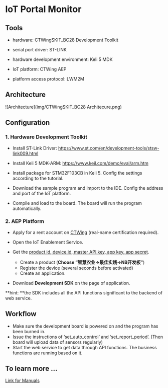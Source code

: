 # IoT Portal Monitor

## Tools

- hardware: CTWingSKIT_BC28 Development Toolkit
- serial port driver: ST-LINK
- hardware development environment: Keli 5 MDK

- IoT platform: CTWing AEP
- platform access protocol: LWM2M



## Architecture

![Architecture](img/CTWingSKIT_BC28 Architecure.png)



## Configuration

### 1. Hardware Development Toolkit

- Install ST-Link Driver: https://www.st.com/en/development-tools/stsw-link009.html
- Install Keli 5 MDK-ARM: https://www.keil.com/demo/eval/arm.htm

- Install package for STM32F103CB in Keli 5. Config the settings according to the tutorial.
- Download the sample program and import to the IDE. Config the address and port of the IoT platform.
- Compile and load to the board. The board will run the program automatically.

### 2. AEP Platform

- Apply for a rent account on [CTWing](https://www.ctwing.cn/) (real-name certification required).
- Open the IoT Enablement Service.
- Get the <u>product id, device id, master API key, app key, app secret</u>.
  - Create a product (**Choose “智慧农业→最佳实践→NB开发板”**)
  - Register the device (several seconds before activated)
  - Create an application.

- Download **Development SDK** on the page of application.

**hint: **the SDK includes all the API functions significant to the backend of web service.



## Workflow

- Make sure the development board is powered on and the program has been burned in.
- Issue the instructions of ‘set_auto_control’ and ‘set_report_period’. (Then board will upload data of sensors regularly)
- Start the web service to get data through API functions. The business functions are running based on it.



## To learn more ...

[Link for Manuals](https://www.ctwing.cn/zdkftj/537)